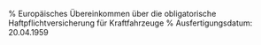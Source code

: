 % Europäisches Übereinkommen über die obligatorische Haftpflichtversicherung für Kraftfahrzeuge
% Ausfertigungsdatum: 20.04.1959
 